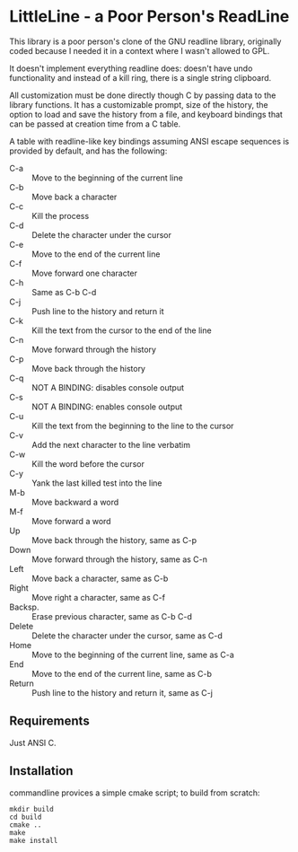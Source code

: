 LittleLine - a Poor Person's ReadLine
=====================================

This library is a poor person's clone of the GNU readline library, originally
coded because I needed it in a context where I wasn't allowed to GPL.

It doesn't implement everything readline does: doesn't have undo functionality
and instead of a kill ring, there is a single string clipboard.

All customization must be done directly though C by passing data to the library
functions. It has a customizable prompt, size of the history, the option to
load and save the history from a file, and keyboard bindings that can be passed
at creation time from a C table.

A table with readline-like key bindings assuming ANSI escape sequences is
provided by default, and has the following:

<dl>
<dt>C-a</dt>    <dd>Move to the beginning of the current line</dd>
<dt>C-b</dt>    <dd>Move back a character</dd>
<dt>C-c</dt>    <dd>Kill the process</dd>
<dt>C-d</dt>    <dd>Delete the character under the cursor</dd>
<dt>C-e</dt>    <dd>Move to the end of the current line</dd>
<dt>C-f</dt>    <dd>Move forward one character</dd>
<dt>C-h</dt>    <dd>Same as C-b C-d</dd>
<dt>C-j</dt>    <dd>Push line to the history and return it</dd>
<dt>C-k</dt>    <dd>Kill the text from the cursor to the end of the line</dd>
<dt>C-n</dt>    <dd>Move forward through the history</dd>
<dt>C-p</dt>    <dd>Move back through the history</dd>
<dt>C-q</dt>    <dd>NOT A BINDING: disables console output</dd>
<dt>C-s</dt>    <dd>NOT A BINDING: enables console output</dd>
<dt>C-u</dt>    <dd>Kill the text from the beginning to the line to the cursor</dd>
<dt>C-v</dt>    <dd>Add the next character to the line verbatim</dd>
<dt>C-w</dt>    <dd>Kill the word before the cursor</dd>
<dt>C-y</dt>    <dd>Yank the last killed test into the line</dd>

<dt>M-b</dt>    <dd>Move backward a word</dd>
<dt>M-f</dt>    <dd>Move forward a word</dd>

<dt>Up</dt>     <dd>Move back through the history, same as C-p</dd>
<dt>Down</dt>   <dd>Move forward through the history, same as C-n</dd>
<dt>Left</dt>   <dd>Move back a character, same as C-b</dd>
<dt>Right</dt>  <dd>Move right a character, same as C-f</dd>
<dt>Backsp.</dt><dd>Erase previous character, same as C-b C-d</dd>
<dt>Delete</dt> <dd>Delete the character under the cursor, same as C-d</dd>
<dt>Home</dt>   <dd>Move to the beginning of the current line, same as C-a</dd>
<dt>End</dt>    <dd>Move to the end of the current line, same as C-b</dd>
<dt>Return</dt> <dd>Push line to the history and return it, same as C-j</dd>
</dl>

Requirements
------------

Just ANSI C.

Installation
------------

commandline provices a simple cmake script; to build from scratch:

    mkdir build
    cd build
    cmake ..
    make
    make install

